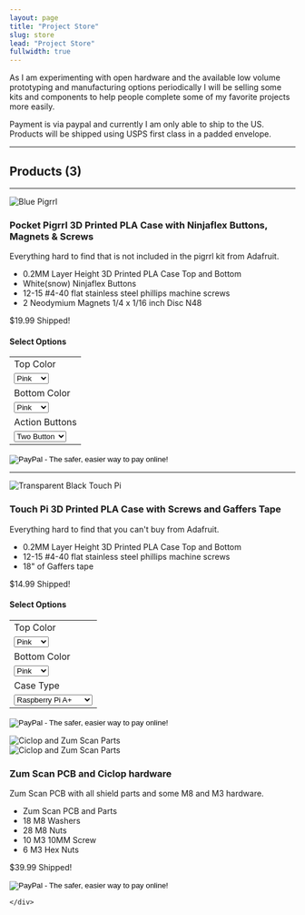 ```yaml
---
layout: page
title: "Project Store"
slug: store
lead: "Project Store"
fullwidth: true
---
```


<div class="row">
  <div class="col-md-12">
  <p>
    As I am experimenting with open hardware and the available low volume prototyping and manufacturing options periodically I will be selling some kits and components to help people complete some of my favorite projects more easily.
  </p>
  <p>
    Payment is via paypal and currently I am only able to ship to the US.  Products will be shipped using USPS first class in a padded envelope.
  </p>
  <hr/>
  <h2>Products (3)</h2>
  <hr/>
  </div>
</div>
<div class="row">
  <div class="col-md-3">
  <img alt="Blue Pigrrl" src="http://garthvh.com/assets/img/pigrrl/pigrrl_300_blue.jpg" class="img-responsive img-rounded" />
  </div>
  <div class="col-md-6 col-lg-7">
    <h3>
    Pocket Pigrrl 3D Printed PLA Case with Ninjaflex Buttons, Magnets & Screws
    </h3>
    <p>Everything hard to find that is not included in the pigrrl kit from Adafruit. </p>
    <ul>
      <li>0.2MM Layer Height 3D Printed PLA Case Top and Bottom</li>
      <li>White(snow) Ninjaflex Buttons</li>
      <li>12-15 #4-40 flat stainless steel phillips machine screws</li>
      <li>2 Neodymium Magnets 1/4 x 1/16 inch Disc N48</li>
    </ul>
    <p class="lead">$19.99 Shipped!</p>
  </div>
  <div class="col-md-3 col-lg-2">
  <div class="well well-sm">
  <h4>Select Options</h4>
  <form target="paypal" action="https://www.paypal.com/cgi-bin/webscr" method="post">
  <input type="hidden" name="cmd" value="_s-xclick">
  <input type="hidden" name="hosted_button_id" value="A2ASMNSF8VL5N">
  <table class="table">
  <tr><td><input type="hidden" name="on0" value="Top Color">Top Color</td></tr><tr><td><select name="os0">
  	<option value="Pink">Pink </option>
  	<option value="Purple">Purple </option>
  	<option value="Blue">Blue </option>
  	<option value="Yellow">Yellow </option>
  	<option value="Green">Green </option>
  	<option value="Gold">Gold </option>
  </select> </td></tr>
  <tr><td><input type="hidden" name="on1" value="Bottom Color">Bottom Color</td></tr><tr><td><select name="os1">
  	<option value="Pink">Pink </option>
  	<option value="Purple">Purple </option>
  	<option value="Blue">Blue </option>
  	<option value="Yellow">Yellow </option>
  	<option value="Green">Green </option>
  	<option value="Gold">Gold </option>
  </select> </td></tr>
  <tr><td><input type="hidden" name="on2" value="Action Buttons">Action Buttons</td></tr><tr><td><select name="os2">
  	<option value="Two Button">Two Button </option>
  	<option value="Four Button">Four Button </option>
  </select> </td></tr>
  </table>
  <input class="paypal-btn" type="image" src="https://www.paypalobjects.com/en_US/i/btn/btn_cart_LG.gif" border="0" name="submit" alt="PayPal - The safer, easier way to pay online!">
  <img alt="" border="0" src="https://www.paypalobjects.com/en_US/i/scr/pixel.gif" width="1" height="1">
  </form>
  </div>
  </div>
</div>
<div class="row">
<hr/>
<div class="row">
  <div class="col-md-3">
  <img alt="Transparent Black Touch Pi" src="http://garthvh.com/assets/img/touchpi/desktop_touchpi_300.jpg" class="img-responsive img-rounded" />
  </div>
  <div class="col-md-6">
    <h3>
    Touch Pi 3D Printed PLA Case with Screws and Gaffers Tape
    </h3>
    <p>Everything hard to find that you can't buy from Adafruit. </p>
    <ul>
      <li>0.2MM Layer Height 3D Printed PLA Case Top and Bottom</li>
      <li>12-15 #4-40 flat stainless steel phillips machine screws</li>
      <li>18" of Gaffers tape</li>
    </ul>
    <p class="lead">$14.99 Shipped!</p>
  </div>
  <div class="col-md-3">
  <div class="well well-sm">
  <h4>Select Options</h4>
  <form target="paypal" action="https://www.paypal.com/cgi-bin/webscr" method="post">
<input type="hidden" name="cmd" value="_s-xclick">
<input type="hidden" name="hosted_button_id" value="5GRLAL6MCV2HC">
<table class="table">
<tr><td><input type="hidden" name="on0" value="Top Color">Top Color</td></tr><tr><td><select name="os0">
<option value="Pink">Pink </option>
<option value="Purple">Purple </option>
<option value="Blue">Blue </option>
<option value="Yellow">Yellow </option>
<option value="Green">Green </option>
<option value="Gold">Gold </option>
</select> </td></tr>
<tr><td><input type="hidden" name="on1" value="Bottom Color">Bottom Color</td></tr><tr><td><select name="os1">
<option value="Pink">Pink </option>
<option value="Purple">Purple </option>
<option value="Blue">Blue </option>
<option value="Yellow">Yellow </option>
<option value="Green">Green </option>
<option value="Gold">Gold </option>
</select> </td></tr>
<tr><td><input type="hidden" name="on2" value="Case Type">Case Type</td></tr><tr><td><select name="os2">
<option value="Raspberry Pi A+">Raspberry Pi A+ </option>
<option value="Raspberry Pi B+ / 2">Raspberry Pi B+ / 2 </option>
</select> </td></tr>
</table>
<input class="paypal-btn" type="image" src="https://www.paypalobjects.com/en_US/i/btn/btn_cart_LG.gif" border="0" name="submit" alt="PayPal - The safer, easier way to pay online!">
<img alt="" border="0" src="https://www.paypalobjects.com/en_US/i/scr/pixel.gif" width="1" height="1">
</form>


  </div>
  </div>
</div>
<div class="row">
  <div class="col-md-3">
  <img alt="Ciclop and Zum Scan Parts" src="http://garthvh.com/assets/img/ciclop/zum_scan_4.jpg" class="img-responsive img-rounded" />
  <br/>
    <img alt="Ciclop and Zum Scan Parts" src="http://garthvh.com/assets/img/ciclop/zum_scan_kit.jpg" class="img-responsive img-rounded" />
  </div>
  <div class="col-md-6 col-lg-7">
    <h3>
    Zum Scan PCB and Ciclop hardware
    </h3>
    <p>Zum Scan PCB with all shield parts and some M8 and M3 hardware. </p>
    <ul>
      <li>Zum Scan PCB and Parts</li>
      <li>18 M8 Washers</li>
      <li>28 M8 Nuts</li>
      <li>10 M3 10MM Screw</li>
      <li>6 M3 Hex Nuts</li>
    </ul>
    <p class="lead">$39.99 Shipped!</p>
  </div>
  <div class="col-md-3 col-lg-2">
    <div class="well well-sm">
    <form target="paypal" action="https://www.paypal.com/cgi-bin/webscr" method="post">
<input type="hidden" name="cmd" value="_s-xclick">
<input type="hidden" name="hosted_button_id" value="9Y8EK4B77F4TC">
<input type="image" class="paypal-btn" src="https://www.paypalobjects.com/en_US/i/btn/btn_cart_LG.gif" border="0" name="submit" alt="PayPal - The safer, easier way to pay online!">
<img alt="" border="0" src="https://www.paypalobjects.com/en_US/i/scr/pixel.gif" width="1" height="1">
</form>

    </div>
  </div>
</div>
